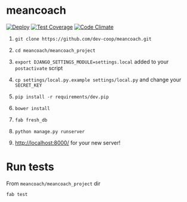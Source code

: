 meancoach  
=========

[![Deploy](https://www.herokucdn.com/deploy/button.png)](https://heroku.com/deploy) [![Test Coverage](https://codeclimate.com/github/dev-coop/meancoach/badges/coverage.svg)](https://codeclimate.com/github/dev-coop/meancoach/coverage) [![Code Climate](https://codeclimate.com/github/dev-coop/meancoach/badges/gpa.svg)](https://codeclimate.com/github/dev-coop/meancoach)

1. `git clone https://github.com/dev-coop/meancoach.git`

2. `cd meancoach/meancoach_project`

3. `export DJANGO_SETTINGS_MODULE=settings.local` added to your `postactivate` script

4. `cp settings/local.py.example settings/local.py` and change your `SECRET_KEY`

5. `pip install -r requirements/dev.pip`

6. `bower install`

7. `fab fresh_db`

8. `python manage.py runserver`

9. [http://localhost:8000/](http://localhost:8000/) for your new server!

# Run tests

From `meancoach/meancoach_project` dir

`fab test`
